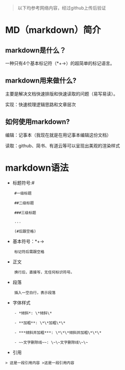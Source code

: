 >
>以下均参考网络内容，经过github上传后验证
>


# MD（markdown）简介
## markdown是什么？
一种只有4个基本标记符（*+->）的超简单的标记语言。

## markdown用来做什么?
主要是解决文档快速排版和快速读取的问题（易写易读）。

实现：快速梳理逻辑思路和文章层次

## 如何使用markdown?
编辑：记事本（我现在就是在用记事本编辑这份文档）

读取：github、简书、有道云等可以呈现出美观的渲染样式

# markdown语法
+ 标题符号:#

```
	#一级标题

	##二级标题

	###三级标题

	...

	(#后跟空格)
```

+ 基本符号：*+->

```
	标记符后需跟空格
```

+ 正文

```
	换行后，直接写，无任何标识符号。
```

+ 段落

```
	插入一空白行，表示段落
```

+ 字体样式

```
	- *倾斜*: \*倾斜\*

	- **加粗**: \*\*加粗\*\*

	- ***倾斜并加粗***: \*\*\*倾斜并加粗\*\*\*

	- ~~文字删除线~~: \~\~文字删除线\~\~
```

+ 引用

```
> 这是一段引用内容 >这是一段引用内容

```

